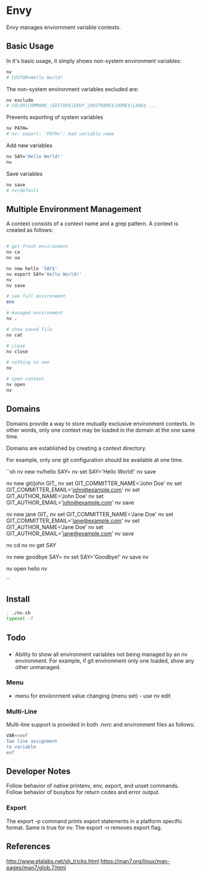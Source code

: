 # Envy

Envy manages enviornment variable contexts.  


## Basic Usage

In it's basic usage, it simply shows non-system environment variables:

```sh
nv
# CUSTOM=Hello World!
```

The non-system environment variables excluded are:

```sh
nv exclude
# COLOR|COMMAND_|EDITOR$|ENVY_|HOSTNAME$|HOME$|LANG$ ...
```

Prevents exporting of system variables

```sh
nv PATH=
# nv: export: 'PATH=': bad variable name
```

Add new variables

```sh
nv SAY='Hello World!'
nv
```

Save variables

```sh
nv save
# nv/default
```


## Multiple Environment Management

A context consists of a context name and a grep pattern.  A context is created as follows:

```sh

# get fresh environment
nv ca
nv ua

nv new hello 'SAY$'
nv export SAY='Hello World!'
nv
nv save

# see full environemnt
env

# managed environment
nv .

# show saved file
nv cat

# close
nv close

# nothing to see
nv

# open context 
nv open
nv
```

## Domains

Domains provide a way to store mutually exclusive environment contexts.  In other words, only one context may be loaded in the domain at the one same time.

Domains are established by creating a context directory.

For example, only one git configuration should be available at one time.

``sh
nv new nv/hello SAY=
nv set SAY='Hello World!'
nv save

nv new git/john GIT_
nv set GIT_COMMITTER_NAME='John Doe'
nv set GIT_COMMITTER_EMAIL='john@example.com'
nv set GIT_AUTHOR_NAME='John Doe'
nv set GIT_AUTHOR_EMAIL='john@example.com'
nv save

nv new jane GIT_
nv set GIT_COMMITTER_NAME='Jane Doe'
nv set GIT_COMMITTER_EMAIL='jane@example.com'
nv set GIT_AUTHOR_NAME='Jane Doe'
nv set GIT_AUTHOR_EMAIL='jane@example.com'
nv save

nv cd nv
nv get SAY

nv new goodbye SAY=
nv set SAY='Goodbye!'
nv save
nv

nv open hello
nv

``


## Install

```sh
. ./nv.sh
typeset -f
```


## Todo

### 
- Ability to show all environment variables not being managed by an nv environment.  For example, if git environment only one loaded, show any other unmanaged. 

### Menu
- menu for envionrment value changing (menu set) - use nv edit

### Multi-Line

Multi-line support is provided in both .nvrc and environment files as follows:

```sh
VAR<<eof
Two line assignment
to variable
eof
```

## Developer Notes

Follow behavior of native printenv, env, export, and unset commands.
Follow behavior of busybox for return codes and error output.

### Export

The export -p command prints export statements in a platform specific format.  Same is true for nv.
The export -n removes export flag.

## References
http://www.etalabs.net/sh_tricks.html
https://man7.org/linux/man-pages/man7/glob.7.html